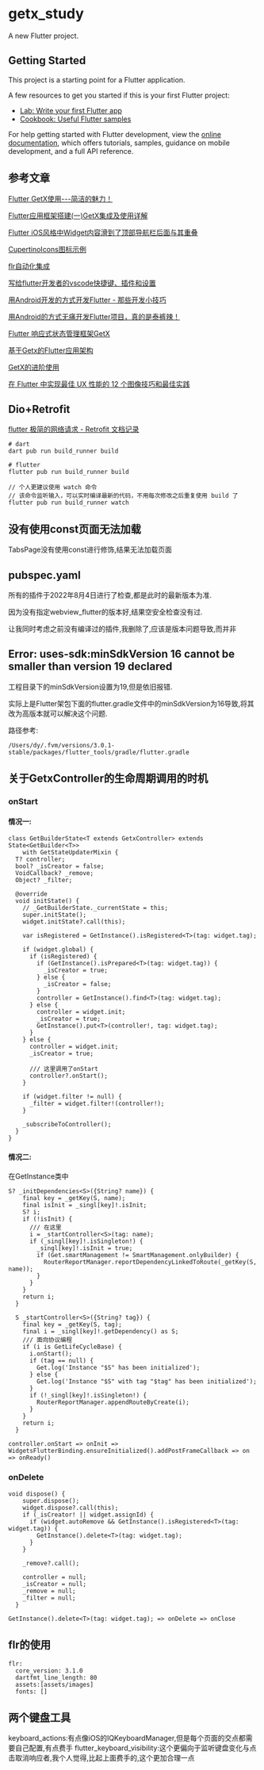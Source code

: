 # getx_study

A new Flutter project.

## Getting Started

This project is a starting point for a Flutter application.

A few resources to get you started if this is your first Flutter project:

- [Lab: Write your first Flutter app](https://docs.flutter.dev/get-started/codelab)
- [Cookbook: Useful Flutter samples](https://docs.flutter.dev/cookbook)

For help getting started with Flutter development, view the
[online documentation](https://docs.flutter.dev/), which offers tutorials,
samples, guidance on mobile development, and a full API reference.

## 参考文章
[Flutter GetX使用---简洁的魅力！](https://juejin.cn/post/6924104248275763208)

[Flutter应用框架搭建(一)GetX集成及使用详解](https://juejin.cn/post/7039637076962181157)

[Flutter iOS风格中Widget内容滑到了顶部导航栏后面与其重叠](https://blog.csdn.net/ww897532167/article/details/111093988)

[CupertinoIcons图标示例](https://api.flutter.dev/flutter/cupertino/CupertinoIcons-class.html#constants)

[flr自动化集成](https://github.com/Fly-Mix/flr-cli/blob/master/README.zh-cn.md)

[写给flutter开发者的vscode快捷键、插件和设置](https://zhuanlan.zhihu.com/p/479768061)

[用Android开发的方式开发Flutter - 那些开发小技巧](https://juejin.cn/post/7231887884739543097#heading-6)

[用Android的方式无痛开发Flutter项目，真的是泰裤辣！](https://juejin.cn/post/7231430726431621181)

[Flutter 响应式状态管理框架GetX](https://juejin.cn/post/7147614736064970789#heading-14)

[基于Getx的Flutter应用架构](https://juejin.cn/post/7230823928759582757)

[GetX的进阶使用](https://juejin.cn/post/7199474323870072891)

[在 Flutter 中实现最佳 UX 性能的 12 个图像技巧和最佳实践](https://juejin.cn/post/7300843140759912482)

## Dio+Retrofit

[flutter 极简的网络请求 - Retrofit 文档记录](https://juejin.cn/post/7244358444349128763)

```
# dart
dart pub run build_runner build

# flutter	
flutter pub run build_runner build

// 个人更建议使用 watch 命令
// 该命令监听输入，可以实时编译最新的代码，不用每次修改之后重复使用 build 了
flutter pub run build_runner watch

```

## 没有使用const页面无法加载

TabsPage没有使用const进行修饰,结果无法加载页面

## pubspec.yaml

所有的插件于2022年8月4日进行了检查,都是此时的最新版本为准.

因为没有指定webview_flutter的版本好,结果空安全检查没有过.

让我同时考虑之前没有编译过的插件,我删除了,应该是版本问题导致,而并非

## Error:  uses-sdk:minSdkVersion 16 cannot be smaller than version 19 declared

工程目录下的minSdkVersion设置为19,但是依旧报错.

实际上是Flutter架包下面的flutter.gradle文件中的minSdkVersion为16导致,将其改为高版本就可以解决这个问题.

路径参考:

```
/Users/dy/.fvm/versions/3.0.1-stable/packages/flutter_tools/gradle/flutter.gradle
```

## 关于GetxController的生命周期调用的时机

### onStart

#### 情况一:

```
class GetBuilderState<T extends GetxController> extends State<GetBuilder<T>>
    with GetStateUpdaterMixin {
  T? controller;
  bool? _isCreator = false;
  VoidCallback? _remove;
  Object? _filter;

  @override
  void initState() {
    // _GetBuilderState._currentState = this;
    super.initState();
    widget.initState?.call(this);

    var isRegistered = GetInstance().isRegistered<T>(tag: widget.tag);

    if (widget.global) {
      if (isRegistered) {
        if (GetInstance().isPrepared<T>(tag: widget.tag)) {
          _isCreator = true;
        } else {
          _isCreator = false;
        }
        controller = GetInstance().find<T>(tag: widget.tag);
      } else {
        controller = widget.init;
        _isCreator = true;
        GetInstance().put<T>(controller!, tag: widget.tag);
      }
    } else {
      controller = widget.init;
      _isCreator = true;

      /// 这里调用了onStart
      controller?.onStart();
    }

    if (widget.filter != null) {
      _filter = widget.filter!(controller!);
    }

    _subscribeToController();
  }
}
```

#### 情况二:

在GetInstance类中
```
S? _initDependencies<S>({String? name}) {
    final key = _getKey(S, name);
    final isInit = _singl[key]!.isInit;
    S? i;
    if (!isInit) {
      /// 在这里
      i = _startController<S>(tag: name);
      if (_singl[key]!.isSingleton!) {
        _singl[key]!.isInit = true;
        if (Get.smartManagement != SmartManagement.onlyBuilder) {
          RouterReportManager.reportDependencyLinkedToRoute(_getKey(S, name));
        }
      }
    }
    return i;
  }

  S _startController<S>({String? tag}) {
    final key = _getKey(S, tag);
    final i = _singl[key]!.getDependency() as S;
    /// 面向协议编程
    if (i is GetLifeCycleBase) {
      i.onStart();
      if (tag == null) {
        Get.log('Instance "$S" has been initialized');
      } else {
        Get.log('Instance "$S" with tag "$tag" has been initialized');
      }
      if (!_singl[key]!.isSingleton!) {
        RouterReportManager.appendRouteByCreate(i);
      }
    }
    return i;
  }
```

`controller.onStart => onInit => WidgetsFlutterBinding.ensureInitialized().addPostFrameCallback => on => onReady()`

### onDelete

```
void dispose() {
    super.dispose();
    widget.dispose?.call(this);
    if (_isCreator! || widget.assignId) {
      if (widget.autoRemove && GetInstance().isRegistered<T>(tag: widget.tag)) {
        GetInstance().delete<T>(tag: widget.tag);
      }
    }

    _remove?.call();

    controller = null;
    _isCreator = null;
    _remove = null;
    _filter = null;
  }
```

`GetInstance().delete<T>(tag: widget.tag); => onDelete => onClose`

## flr的使用
```
flr:
  core_version: 3.1.0
  dartfmt_line_length: 80
  assets:[assets/images]
  fonts: []
```

## 两个键盘工具

keyboard_actions:有点像iOS的IQKeyboardManager,但是每个页面的交点都需要自己配置,有点费手
flutter_keyboard_visibility:这个更偏向于监听键盘变化与点击取消响应者,我个人觉得,比起上面费手的,这个更加合理一点